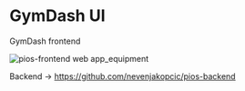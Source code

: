 # GymDash UI

GymDash frontend

![pios-frontend web app_equipment](https://user-images.githubusercontent.com/36193643/113634293-cde77880-966e-11eb-8665-03e80da0490f.png)

Backend -> https://github.com/nevenjakopcic/pios-backend
